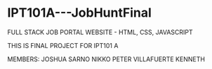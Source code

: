 # IPT101A---JobHuntFinal
FULL STACK JOB PORTAL WEBSITE - HTML, CSS, JAVASCRIPT

THIS IS FINAL PROJECT FOR IPT101 A

MEMBERS:
JOSHUA SARNO
NIKKO PETER VILLAFUERTE
KENNETH 
